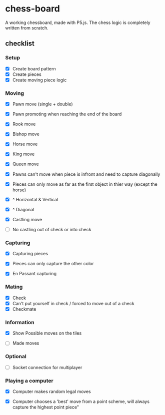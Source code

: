 # chess-board
A working chessboard, made with P5.js. The chess logic is completely written from scratch. 

## checklist

### Setup
* [X] Create board pattern
* [X] Create pieces
* [X] Create moving piece logic

### Moving
* [X] Pawn move (single + double)
* [X] Pawn promoting when reaching the end of the board
* [X] Rook move
* [X] Bishop move
* [X] Horse move
* [X] King move
* [X] Queen move

* [X] Pawns can't move when piece is infront and need to capture diagonally 

* [X] Pieces can only move as far as the first object in thier way (except the horse)
* [X] ^ Horizontal & Vertical
* [X] ^ Diagonal

* [X] Castling move 
* [ ] No castling out of check or into check

### Capturing
* [X] Capturing pieces
* [X] Pieces can only capture the other color
* [X] En Passant capturing

  
### Mating
* [X] Check
* [X] Can't put yourself in check / forced to move out of a check
* [X] Checkmate

### Information
* [X] Show Possible moves on the tiles
* [ ] Made moves


### Optional
* [ ] Socket connection for multiplayer

### Playing a computer
* [X] Computer makes random legal moves
* [X] Computer chooses a 'best' move from a point scheme, will always capture the highest point piece"
 


